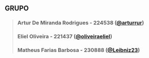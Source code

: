 ## GRUPO


>### Artur De Miranda Rodrigues - 224538 (<a href='https://github.com/arturrur'>@arturrur</a>)
>### Eliel Oliveira - 221437 (<a href='https://github.com/oliveiraeliel'>@oliveiraeliel</a>)
>### Matheus Farias Barbosa - 230888 (<a href='https://github.com/Leibniz23'>@Leibniz23</a>)


<!--

**Here are some ideas to get you started:**

🙋‍♀️ A short introduction - what is your organization all about?
🌈 Contribution guidelines - how can the community get involved?
👩‍💻 Useful resources - where can the community find your docs? Is there anything else the community should know?
🍿 Fun facts - what does your team eat for breakfast?
🧙 Remember, you can do mighty things with the power of [Markdown](https://docs.github.com/github/writing-on-github/getting-started-with-writing-and-formatting-on-github/basic-writing-and-formatting-syntax)
-->
